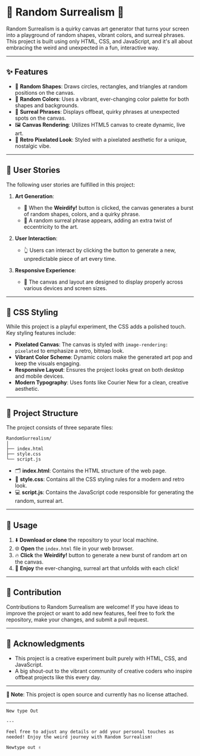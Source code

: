 # 🎨 Random Surrealism 🎨

Random Surrealism is a quirky canvas art generator that turns your screen into a playground of random shapes, vibrant colors, and surreal phrases. This project is built using only HTML, CSS, and JavaScript, and it's all about embracing the weird and unexpected in a fun, interactive way.

---

## ✨ Features

- 🎲 **Random Shapes**: Draws circles, rectangles, and triangles at random positions on the canvas.
- 🌈 **Random Colors**: Uses a vibrant, ever-changing color palette for both shapes and backgrounds.
- 💬 **Surreal Phrases**: Displays offbeat, quirky phrases at unexpected spots on the canvas.
- 🖼️ **Canvas Rendering**: Utilizes HTML5 canvas to create dynamic, live art.
- 🎨 **Retro Pixelated Look**: Styled with a pixelated aesthetic for a unique, nostalgic vibe.

---

## 📝 User Stories

The following user stories are fulfilled in this project:

1. **Art Generation**:
   - 🎨 When the **Weirdify!** button is clicked, the canvas generates a burst of random shapes, colors, and a quirky phrase.
   - 💬 A random surreal phrase appears, adding an extra twist of eccentricity to the art.

2. **User Interaction**:
   - 👆 Users can interact by clicking the button to generate a new, unpredictable piece of art every time.

3. **Responsive Experience**:
   - 🔄 The canvas and layout are designed to display properly across various devices and screen sizes.

---

## 💅 CSS Styling

While this project is a playful experiment, the CSS adds a polished touch. Key styling features include:

- **Pixelated Canvas**: The canvas is styled with `image-rendering: pixelated` to emphasize a retro, bitmap look.
- **Vibrant Color Scheme**: Dynamic colors make the generated art pop and keep the visuals engaging.
- **Responsive Layout**: Ensures the project looks great on both desktop and mobile devices.
- **Modern Typography**: Uses fonts like Courier New for a clean, creative aesthetic.

---

## 📂 Project Structure

The project consists of three separate files:

```
RandomSurrealism/
│
├── index.html
├── style.css
└── script.js
```

- 🗂️ **index.html**: Contains the HTML structure of the web page.
- 🎨 **style.css**: Contains all the CSS styling rules for a modern and retro look.
- 💻 **script.js**: Contains the JavaScript code responsible for generating the random, surreal art.

---

## 🚀 Usage

1. ⬇️ **Download or clone** the repository to your local machine.
2. 🌐 **Open** the `index.html` file in your web browser.
3. 🔥 **Click** the **Weirdify!** button to generate a new burst of random art on the canvas.
4. 🎨 **Enjoy** the ever-changing, surreal art that unfolds with each click!

---

## 🤝 Contribution

Contributions to Random Surrealism are welcome! If you have ideas to improve the project or want to add new features, feel free to fork the repository, make your changes, and submit a pull request.

---

## 🙌 Acknowledgments

- This project is a creative experiment built purely with HTML, CSS, and JavaScript.
- A big shout-out to the vibrant community of creative coders who inspire offbeat projects like this every day.

---

**📝 Note**: This project is open source and currently has no license attached.

---

```
New type Out

---

Feel free to adjust any details or add your personal touches as needed! Enjoy the weird journey with Random Surrealism!

Newtype out ✌️
